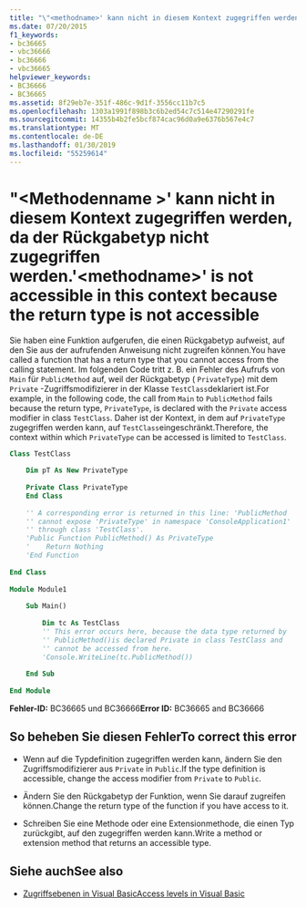 ```yaml
---
title: "\"<methodname>' kann nicht in diesem Kontext zugegriffen werden, da der Rückgabetyp nicht zugegriffen werden."
ms.date: 07/20/2015
f1_keywords:
- bc36665
- vbc36666
- bc36666
- vbc36665
helpviewer_keywords:
- BC36666
- BC36665
ms.assetid: 8f29eb7e-351f-486c-9d1f-3556cc11b7c5
ms.openlocfilehash: 1303a1991f898b3c6b2ed54c7c514e47290291fe
ms.sourcegitcommit: 14355b4b2fe5bcf874cac96d0a9e6376b567e4c7
ms.translationtype: MT
ms.contentlocale: de-DE
ms.lasthandoff: 01/30/2019
ms.locfileid: "55259614"
---
```

# <a name="methodname-is-not-accessible-in-this-context-because-the-return-type-is-not-accessible"></a><span data-ttu-id="8f3d0-102">"\<Methodenname >' kann nicht in diesem Kontext zugegriffen werden, da der Rückgabetyp nicht zugegriffen werden.</span><span class="sxs-lookup"><span data-stu-id="8f3d0-102">'\<methodname>' is not accessible in this context because the return type is not accessible</span></span>
<span data-ttu-id="8f3d0-103">Sie haben eine Funktion aufgerufen, die einen Rückgabetyp aufweist, auf den Sie aus der aufrufenden Anweisung nicht zugreifen können.</span><span class="sxs-lookup"><span data-stu-id="8f3d0-103">You have called a function that has a return type that you cannot access from the calling statement.</span></span> <span data-ttu-id="8f3d0-104">Im folgenden Code tritt z. B. ein Fehler des Aufrufs von `Main` für `PublicMethod` auf, weil der Rückgabetyp ( `PrivateType`) mit dem `Private` -Zugriffsmodifizierer in der Klasse `TestClass`deklariert ist.</span><span class="sxs-lookup"><span data-stu-id="8f3d0-104">For example, in the following code, the call from `Main` to `PublicMethod` fails because the return type, `PrivateType`, is declared with the `Private` access modifier in class `TestClass`.</span></span> <span data-ttu-id="8f3d0-105">Daher ist der Kontext, in dem auf `PrivateType` zugegriffen werden kann, auf `TestClass`eingeschränkt.</span><span class="sxs-lookup"><span data-stu-id="8f3d0-105">Therefore, the context within which `PrivateType` can be accessed is limited to `TestClass`.</span></span>  
  
```vb  
Class TestClass  
  
    Dim pT As New PrivateType  
  
    Private Class PrivateType  
    End Class  
  
    '' A corresponding error is returned in this line: 'PublicMethod   
    '' cannot expose 'PrivateType' in namespace 'ConsoleApplication1'   
    '' through class 'TestClass'.  
    'Public Function PublicMethod() As PrivateType  
    '    Return Nothing  
    'End Function  
  
End Class  
  
Module Module1  
  
    Sub Main()  
  
        Dim tc As TestClass  
        '' This error occurs here, because the data type returned by   
        '' PublicMethod()is declared Private in class TestClass and   
        '' cannot be accessed from here.  
        'Console.WriteLine(tc.PublicMethod())  
  
    End Sub  
  
End Module  
```  
  
 <span data-ttu-id="8f3d0-106">**Fehler-ID:** BC36665 und BC36666</span><span class="sxs-lookup"><span data-stu-id="8f3d0-106">**Error ID:** BC36665 and BC36666</span></span>  
  
## <a name="to-correct-this-error"></a><span data-ttu-id="8f3d0-107">So beheben Sie diesen Fehler</span><span class="sxs-lookup"><span data-stu-id="8f3d0-107">To correct this error</span></span>  
  
-   <span data-ttu-id="8f3d0-108">Wenn auf die Typdefinition zugegriffen werden kann, ändern Sie den Zugriffsmodifizierer aus `Private` in `Public`.</span><span class="sxs-lookup"><span data-stu-id="8f3d0-108">If the type definition is accessible, change the access modifier from `Private` to `Public`.</span></span>  
  
-   <span data-ttu-id="8f3d0-109">Ändern Sie den Rückgabetyp der Funktion, wenn Sie darauf zugreifen können.</span><span class="sxs-lookup"><span data-stu-id="8f3d0-109">Change the return type of the function if you have access to it.</span></span>  
  
-   <span data-ttu-id="8f3d0-110">Schreiben Sie eine Methode oder eine Extensionmethode, die einen Typ zurückgibt, auf den zugegriffen werden kann.</span><span class="sxs-lookup"><span data-stu-id="8f3d0-110">Write a method or extension method that returns an accessible type.</span></span>  
  
## <a name="see-also"></a><span data-ttu-id="8f3d0-111">Siehe auch</span><span class="sxs-lookup"><span data-stu-id="8f3d0-111">See also</span></span>
- [<span data-ttu-id="8f3d0-112">Zugriffsebenen in Visual Basic</span><span class="sxs-lookup"><span data-stu-id="8f3d0-112">Access levels in Visual Basic</span></span>](../../visual-basic/programming-guide/language-features/declared-elements/access-levels.md)
